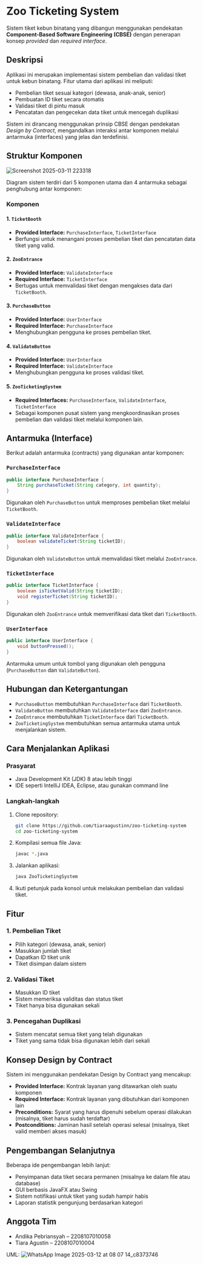 # Zoo Ticketing System

Sistem tiket kebun binatang yang dibangun menggunakan pendekatan **Component-Based Software Engineering (CBSE)** dengan penerapan konsep *provided* dan *required interface*.

## Deskripsi

Aplikasi ini merupakan implementasi sistem pembelian dan validasi tiket untuk kebun binatang. Fitur utama dari aplikasi ini meliputi:

- Pembelian tiket sesuai kategori (dewasa, anak-anak, senior)
- Pembuatan ID tiket secara otomatis
- Validasi tiket di pintu masuk
- Pencatatan dan pengecekan data tiket untuk mencegah duplikasi

Sistem ini dirancang menggunakan prinsip CBSE dengan pendekatan *Design by Contract*, mengandalkan interaksi antar komponen melalui antarmuka (interfaces) yang jelas dan terdefinisi.

## Struktur Komponen
![Screenshot 2025-03-11 223318](https://github.com/user-attachments/assets/80144c9c-a443-48fc-aa1a-a82a46f7e825)

Diagram sistem terdiri dari 5 komponen utama dan 4 antarmuka sebagai penghubung antar komponen:

### Komponen

#### 1. `TicketBooth`
- **Provided Interface:** `PurchaseInterface`, `TicketInterface`
- Berfungsi untuk menangani proses pembelian tiket dan pencatatan data tiket yang valid.

#### 2. `ZooEntrance`
- **Provided Interface:** `ValidateInterface`
- **Required Interface:** `TicketInterface`
- Bertugas untuk memvalidasi tiket dengan mengakses data dari `TicketBooth`.

#### 3. `PurchaseButton`
- **Provided Interface:** `UserInterface`
- **Required Interface:** `PurchaseInterface`
- Menghubungkan pengguna ke proses pembelian tiket.

#### 4. `ValidateButton`
- **Provided Interface:** `UserInterface`
- **Required Interface:** `ValidateInterface`
- Menghubungkan pengguna ke proses validasi tiket.

#### 5. `ZooTicketingSystem`
- **Required Interfaces:** `PurchaseInterface`, `ValidateInterface`, `TicketInterface`
- Sebagai komponen pusat sistem yang mengkoordinasikan proses pembelian dan validasi tiket melalui komponen lain.

## Antarmuka (Interface)

Berikut adalah antarmuka (contracts) yang digunakan antar komponen:

### `PurchaseInterface`

```java
public interface PurchaseInterface {
    String purchaseTicket(String category, int quantity);
}
```

Digunakan oleh `PurchaseButton` untuk memproses pembelian tiket melalui `TicketBooth`.

### `ValidateInterface`

```java
public interface ValidateInterface {
    boolean validateTicket(String ticketID);
}
```
Digunakan oleh `ValidateButton` untuk memvalidasi tiket melalui `ZooEntrance`.

### `TicketInterface`

```java
public interface TicketInterface {
    boolean isTicketValid(String ticketID);
    void registerTicket(String ticketID);
}
```
Digunakan oleh `ZooEntrance` untuk memverifikasi data tiket dari `TicketBooth`.

### `UserInterface`

```java
public interface UserInterface {
    void buttonPressed();
}
```
Antarmuka umum untuk tombol yang digunakan oleh pengguna (`PurchaseButton` dan `ValidateButton`).

## Hubungan dan Ketergantungan

- `PurchaseButton` membutuhkan `PurchaseInterface` dari `TicketBooth`.
- `ValidateButton` membutuhkan `ValidateInterface` dari `ZooEntrance`.
- `ZooEntrance` membutuhkan `TicketInterface` dari `TicketBooth`.
- `ZooTicketingSystem` membutuhkan semua antarmuka utama untuk menjalankan sistem.

## Cara Menjalankan Aplikasi

### Prasyarat
- Java Development Kit (JDK) 8 atau lebih tinggi
- IDE seperti IntelliJ IDEA, Eclipse, atau gunakan command line

### Langkah-langkah
1. Clone repository:
   ```bash
   git clone https://github.com/tiaraagustinn/zoo-ticketing-system
   cd zoo-ticketing-system
   ```

2. Kompilasi semua file Java:
   ```bash
   javac *.java
   ```

3. Jalankan aplikasi:
   ```bash
   java ZooTicketingSystem
   ```

4. Ikuti petunjuk pada konsol untuk melakukan pembelian dan validasi tiket.

## Fitur

### 1. Pembelian Tiket
- Pilih kategori (dewasa, anak, senior)
- Masukkan jumlah tiket
- Dapatkan ID tiket unik
- Tiket disimpan dalam sistem

### 2. Validasi Tiket
- Masukkan ID tiket
- Sistem memeriksa validitas dan status tiket
- Tiket hanya bisa digunakan sekali

### 3. Pencegahan Duplikasi
- Sistem mencatat semua tiket yang telah digunakan
- Tiket yang sama tidak bisa digunakan lebih dari sekali

## Konsep Design by Contract

Sistem ini menggunakan pendekatan Design by Contract yang mencakup:

- **Provided Interface:** Kontrak layanan yang ditawarkan oleh suatu komponen
- **Required Interface:** Kontrak layanan yang dibutuhkan dari komponen lain
- **Preconditions:** Syarat yang harus dipenuhi sebelum operasi dilakukan (misalnya, tiket harus sudah terdaftar)
- **Postconditions:** Jaminan hasil setelah operasi selesai (misalnya, tiket valid memberi akses masuk)

## Pengembangan Selanjutnya

Beberapa ide pengembangan lebih lanjut:

- Penyimpanan data tiket secara permanen (misalnya ke dalam file atau database)
- GUI berbasis JavaFX atau Swing
- Sistem notifikasi untuk tiket yang sudah hampir habis
- Laporan statistik pengunjung berdasarkan kategori

## Anggota Tim
- Andika Pebriansyah – 2208107010058
- Tiara Agustin – 2208107010004

UML:
![WhatsApp Image 2025-03-12 at 08 07 14_c8373746](https://github.com/user-attachments/assets/49f601f8-97f9-4a10-a41e-8573fd9597ca)



